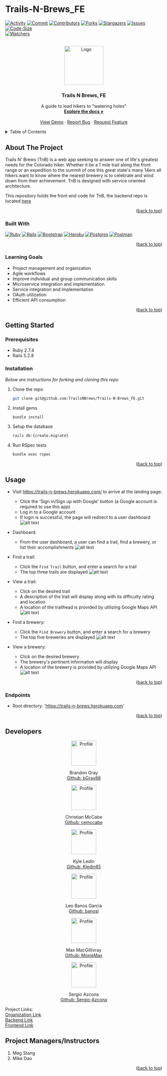 # Trails-N-Brews_FE

<a name="readme-top"></a>

<!-- PROJECT SHIELDS -->
[![Activity][commit-activity-shield]][commit-activity-url]
[![Commit][last-commit-shield]][last-commit-url]
[![Contributors][contributors-shield]][contributors-url]
[![Forks][forks-shield]][forks-url]
[![Stargazers][stars-shield]][stars-url]
[![Issues][issues-shield]][issues-url]
[![Code-Size][code-size-shield]][code-size-url]<br>
[![Watchers][watchers-shield]][watchers-url]

<!-- PROJECT LOGO -->
<br />
<div align="center">
  <a href="https://github.com/TrailsNBrews/Trails-N-Brews_FE">
    <img src="app/assets/images/trails_n_brew_logo.png" alt="Logo" width="125" height="125">
  </a>
  <h3 align="center">Trails N Brews, FE</h3>

  <p align="center">
    A guide to lead hikers to "watering holes"
    <br />
    <a href="https://github.com/TrailsNBrews/Trails-N-Brews_FE/"><strong>Explore the docs »</strong></a>
    <br />
    <br />
    <a href="https://github.com/TrailsNBrews/Trails-N-Brews_FE/">View Demo</a>
    ·
    <a href="https://github.com/TrailsNBrews/Trails-N-Brews_FE/issues">Report Bug</a>
    ·
    <a href="https://github.com/TrailsNBrews/Trails-N-Brews_FE/issues">Request Feature</a>
  </p>
</div>

<!-- TABLE OF CONTENTS -->
<details>
  <summary>Table of Contents</summary>
  <ul list-style-position="inside">
    <li>
      <a href="#about-the-project">About The Project</a>
      <ul>
        <li><a href="#learning-goals">Learning Goals</a></li>
        <li><a href="#built-with">Built With</a></li>
        <li><a href="#roadmap">Roadmap</a></li>
      </ul>
    </li>
    <li>
      <a href="#getting-started">Getting Started</a>
      <ul>
        <li><a href="#prerequisites">Prerequisites</a></li>
        <li><a href="#installation">Installation</a></li>
      </ul>
    </li>
    <li>
      <a href="#usage">Usage</a>
      <ul>
        <li><a href="#endpoints">Endpoints</a></li>
      </ul>
    </li>
    <li><a href="#contributing">Contributing</a></li>
    <li><a href="#developers">Developers</a></li>
    <li><a href="#project-managers-instructors">Project Managers-Instructors</a></li>
  </ol>
</details>

<!-- ABOUT THE PROJECT -->
## About The Project

<!-- [![Product Name Screen Shot][product-screenshot]](https://example.com) -->

Trails N' Brews (TnB) is a web app seeking to answer one of life's greatest needs for the Colorado hiker. Whether it be a 1 mile trail along the front range or an expedition to the summit of one this great state's many 14ers all hikers want to know where the nearest brewery is to celebrate and wind down from their achievement. TnB is designed with service oriented architecture.

This repository holds the front end code for TnB, the backend repo is located [here](https://github.com/TrailsNBrews/trails_n_brews_BE)


<p align="right">(<a href="#readme-top">back to top</a>)</p>

### Built With

  [![Ruby]][Ruby-url] [![Rails]][Rails-url] [![Bootstrap]][Bootstrap-url]
  [![Heroku]][Heroku-url] [![Postgres]][Heroku-url] [![Postman]][Postman-url]

<p align="right">(<a href="#readme-top">back to top</a>)</p>

### Learning Goals

* Project management and organization
* Agile workflows
* Improve individual and group communication skills
* Microservice integration and implementation
* Service integration and implementation
* OAuth utilization
* Efficient API consumption
<!-- Others can be added as needed -->

<p align="right">(<a href="#readme-top">back to top</a>)</p>

<!-- GETTING STARTED -->
## Getting Started

### Prerequisites

* Ruby 2.7.4
* Rails 5.2.8

### Installation

_Below are instructions for forking and cloning this repo_

<!-- add clone gif http://www.giphy.com/gifs/MGGuPEeUJu6qVeIMv5 -->
1. Clone the repo
   ```sh
   git clone git@github.com:TrailsNBrews/Trails-N-Brews_FE.git
   ```
2. Install gems
   ```sh
   bundle install
   ```
3. Setup the database
   ```js
   rails db:{create,migrate}
   ```
4. Run RSpec tests
    ```sh
    bundle exec rspec
    ```

<p align="right">(<a href="#readme-top">back to top</a>)</p>


## Usage

- Visit https://trails-n-brews.herokuapp.com/ to arrive at the landing page:
  - Click the 'Sign in/Sign up with Google' button (a Google account is required to use this app)
  - Log in to a Google account
  - If login is successful, the page will redirect to a user dashboard
  ![alt text](app/assets/images/welcome_page.png)

- Dashboard:
  - From the user dashboard, a user can find a trail, find a brewery, or list their accomplishments
  ![alt text](app/assets/images/user_dashboard.png)

- Find a trail:
  - Click the `Find Trail` button, and enter a search for a trail 
  - The top three trails are displayed
  ![alt text](app/assets/images/search_trails.png)

- View a trail:
  - Click on the desired trail
  - A description of the trail will display along with its difficulty rating and location
  - A location of the trailhead is provided by utilizing Google Maps API
  ![alt text](app/assets/images/trail_show.png)

- Find a brewery:
  - Click the `Find Brewery` button, and enter a search for a brewery 
  - The top five breweries are displayed
  ![alt text](app/assets/images/search_breweries.png)

- View a brewery:
  - Click on the desired brewery
  - The brewery's pertinent information will display
  - A location of the brewery is provided by utilizing Google Maps API
  ![alt text](app/assets/images/brewery_show.png)

<p align="right">(<a href="#readme-top">back to top</a>)</p>

### Endpoints

- Root directory: 'https://trails-n-brews.herokuapp.com'

<p align="right">(<a href="#readme-top">back to top</a>)</p>

## Developers

<div align="center">
  <img src="https://avatars.githubusercontent.com/u/111726505?s=400&u=30c6a5c91b611750a32a1a07dc1da834684dffa1&v=4" alt="Profile" width="80" height="80">
  <p align="center">
    Brandon Gray<br>
    <a href="https://github.com/bGray88">Github: bGray88</a>
  </p>
</div>
<div align="center">
  <img src="https://avatars.githubusercontent.com/u/46434166?v=4" alt="Profile" width="80" height="80">
  <p align="center">
    Christian McCabe<br>
    <a href="https://github.com/cemccabe">Github: cemccabe</a>
  </p>
</div>
<div align="center">
  <img src="https://avatars.githubusercontent.com/u/112499285?v=4" alt="Profile" width="80" height="80">
  <p align="center">
    Kyle Ledin<br>
    <a href="https://github.com/Kledin85">Github: Kledin85</a>
  </p>
</div>
<div align="center">
  <img src="https://avatars.githubusercontent.com/u/111591731?v=4" alt="Profile" width="80" height="80">
  <p align="center">
    Leo Banos Garcia<br>
    <a href="https://github.com/banosl">Github: banosl</a>
  </p>
</div>
<div align="center">
  <img src="https://avatars.githubusercontent.com/u/108768349?v=4" alt="Profile" width="80" height="80">
  <p align="center">
    Max MacGillivray<br>
    <a href="https://github.com/MoxieMax">Github: MoxieMax</a>
  </p>
</div>
<div align="center">
  <img src="https://avatars.githubusercontent.com/u/106788066?v=4" alt="Profile" width="80" height="80">
  <p align="center">
    Sergio Azcona<br>
    <a href="https://github.com/Sergio-Azcona">Github: Sergio-Azcona</a>
  </p>
</div>

Project Links: <br> 
[Organization Link](https://github.com/orgs/TrailsNBrews/repositories) <br>
[Backend Link](https://github.com/TrailsNbrews/trails_n_brews_BE) <br>
[Frontend Link](https://github.com/TrailsNBrews/Trails-N-Brews_FE)

## Project Managers/Instructors

1. Meg Stang
2. Mike Dao

<p align="right">(<a href="#readme-top">back to top</a>)</p>


<!-- MARKDOWN LINKS & IMAGES -->
<!-- https://www.markdownguide.org/basic-syntax/#reference-style-links -->

[commit-activity-shield]: https://img.shields.io/github/commit-activity/m/TrailsNBrews/trails_n_brews_BE?style=for-the-badge
[commit-activity-url]: https://github.com/TrailsNBrews/Trails-N-Brews_FE/commits/main
[last-commit-shield]: https://img.shields.io/github/last-commit/TrailsNBrews/trails_n_brews_BE?style=for-the-badge
[last-commit-url]: https://github.com/TrailsNBrews/Trails-N-Brews_FE/commits/main
[contributors-shield]: https://img.shields.io/github/contributors/TrailsNBrews/trails_n_brews_BE.svg?style=for-the-badge
[contributors-url]: https://github.com/TrailsNBrews/Trails-N-Brews_FE/graphs/contributors
[forks-shield]: https://img.shields.io/github/forks/TrailsNBrews/trails_n_brews_BE.svg?style=for-the-badge
[forks-url]: https://github.com/TrailsNBrews/Trails-N-Brews_FE/network/members
[stars-shield]: https://img.shields.io/github/stars/TrailsNBrews/trails_n_brews_BE.svg?style=for-the-badge
[stars-url]: https://github.com/TrailsNBrews/Trails-N-Brews_FE/stargazers
[issues-shield]: https://img.shields.io/github/issues/TrailsNBrews/trails_n_brews_BE.svg?style=for-the-badge
[issues-url]: https://github.com/TrailsNBrews/Trails-N-Brews_FE/issues
[code-size-shield]: https://img.shields.io/github/languages/code-size/TrailsNBrews/trails_n_brews_BE?style=for-the-badge
[code-size-url]: https://github.com/TrailsNBrews/Trails-N-Brews_FE/wiki
[watchers-shield]: https://img.shields.io/github/watchers/TrailsNBrews/trails_n_brews_BE?style=social
[watchers-url]: https://github.com/TrailsNBrews/Trails-N-Brews_FE/network/members
[license-shield]: https://img.shields.io/github/license/TrailsNBrews/trails_n_brews_BE.svg?style=for-the-badge
[license-url]: https://github.com/TrailsNBrews/Trails-N-Brews_FE/blob/master/LICENSE.txt
[linkedin-shield]: https://img.shields.io/badge/-LinkedIn-black.svg?style=for-the-badge&logo=linkedin&colorB=555
[linkedin-url]: https://linkedin.com/in/linkedin_username
[product-screenshot]: images/screenshot.png

[Bootstrap]: https://img.shields.io/badge/Bootstrap-563D7C?style=flat&logo=bootstrap&logoColor=white
[Bootstrap-url]: https://getbootstrap.com

[Ruby]: https://img.shields.io/badge/-Ruby-CC342D?style=flat&logo=ruby&logoColor=white
[Ruby-url]: https://www.ruby-lang.org/en/

[Rails]: https://img.shields.io/badge/-Ruby%20on%20Rails-CC0000?style=flat&logo=rubyonrails&logoColor=white
[Rails-url]: https://rubyonrails.org

[Heroku]: https://img.shields.io/badge/-Heroku-430098?style=flat&logo=heroku&logoColor=white
[Heroku-url]: https://www.heroku.com/

[Postgres]: https://img.shields.io/badge/-Postgres-4169E1?style=flat&logo=postgresql&logoColor=white
[Postgres-url]: https://www.postgresql.org/

[Postman]: https://img.shields.io/badge/-Postman-FF6C37?style=flat&logo=postman&logoColor=white
[Postman-url]: https://www.postman.com/
